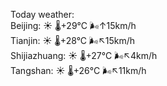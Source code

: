 Today weather:  
Beijing: ☀️ 🌡️+29°C 🌬️↑15km/h  
Tianjin: ☀️ 🌡️+28°C 🌬️↖15km/h  
Shijiazhuang: ☀️ 🌡️+27°C 🌬️↖4km/h  
Tangshan: ☀️ 🌡️+26°C 🌬️↖11km/h  

